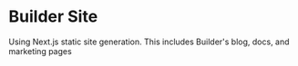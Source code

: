 # Builder Site

Using Next.js static site generation. This includes Builder's blog, docs, and marketing pages

